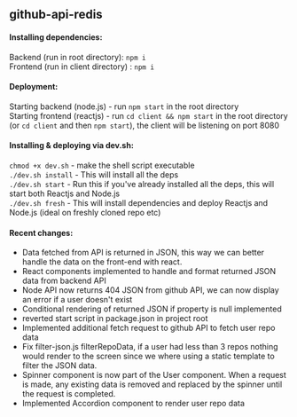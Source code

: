 ## github-api-redis

#### Installing dependencies:  
Backend (run in root directory): `npm i`  
Frontend (run in client directory) : `npm i`

#### Deployment:  
Starting backend (node.js) - run `npm start` in the root directory  
Starting frontend (reactjs) - run `cd client && npm start` in the root directory (or `cd client` and then `npm start`), the client will
be listening on port 8080

#### Installing & deploying via dev.sh:
`chmod +x dev.sh` - make the shell script executable  
`./dev.sh install` - This will install all the deps   
`./dev.sh start` - Run this if you've already installed all the deps, this will start both Reactjs and Node.js  
`./dev.sh fresh` - This will install dependencies and deploy Reactjs and Node.js (ideal on freshly cloned repo etc)

#### Recent changes:
- Data fetched from API is returned in JSON, this way we can better handle the data on the front-end with react.
- React components implemented to handle and format returned JSON data from backend API
- Node API now returns 404 JSON from github API, we can now display an error if a user doesn't exist
- Conditional rendering of returned JSON if property is null implemented
- reverted start script in package.json in project root
- Implemented additional fetch request to github API to fetch user repo data
- Fix filter-json.js filterRepoData, if a user had less than 3 repos nothing would render to the screen since we where using
a static template to filter the JSON data.
- Spinner component is now part of the User component. When a request is made, any existing data is removed and replaced by the spinner until the request is completed.
- Implemented Accordion component to render user repo data

